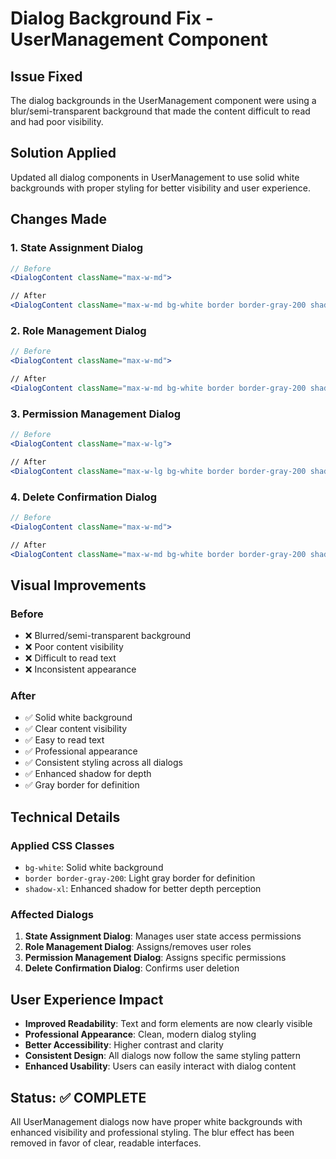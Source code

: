 # Dialog Background Fix - UserManagement Component

## Issue Fixed
The dialog backgrounds in the UserManagement component were using a blur/semi-transparent background that made the content difficult to read and had poor visibility.

## Solution Applied
Updated all dialog components in UserManagement to use solid white backgrounds with proper styling for better visibility and user experience.

## Changes Made

### 1. State Assignment Dialog
```jsx
// Before
<DialogContent className="max-w-md">

// After  
<DialogContent className="max-w-md bg-white border border-gray-200 shadow-xl">
```

### 2. Role Management Dialog
```jsx
// Before
<DialogContent className="max-w-md">

// After
<DialogContent className="max-w-md bg-white border border-gray-200 shadow-xl">
```

### 3. Permission Management Dialog
```jsx
// Before
<DialogContent className="max-w-lg">

// After
<DialogContent className="max-w-lg bg-white border border-gray-200 shadow-xl">
```

### 4. Delete Confirmation Dialog
```jsx
// Before
<DialogContent className="max-w-md">

// After
<DialogContent className="max-w-md bg-white border border-gray-200 shadow-xl">
```

## Visual Improvements

### Before
- ❌ Blurred/semi-transparent background
- ❌ Poor content visibility
- ❌ Difficult to read text
- ❌ Inconsistent appearance

### After
- ✅ Solid white background
- ✅ Clear content visibility  
- ✅ Easy to read text
- ✅ Professional appearance
- ✅ Consistent styling across all dialogs
- ✅ Enhanced shadow for depth
- ✅ Gray border for definition

## Technical Details

### Applied CSS Classes
- `bg-white`: Solid white background
- `border border-gray-200`: Light gray border for definition
- `shadow-xl`: Enhanced shadow for better depth perception

### Affected Dialogs
1. **State Assignment Dialog**: Manages user state access permissions
2. **Role Management Dialog**: Assigns/removes user roles
3. **Permission Management Dialog**: Assigns specific permissions
4. **Delete Confirmation Dialog**: Confirms user deletion

## User Experience Impact

- **Improved Readability**: Text and form elements are now clearly visible
- **Professional Appearance**: Clean, modern dialog styling
- **Better Accessibility**: Higher contrast and clarity
- **Consistent Design**: All dialogs now follow the same styling pattern
- **Enhanced Usability**: Users can easily interact with dialog content

## Status: ✅ COMPLETE

All UserManagement dialogs now have proper white backgrounds with enhanced visibility and professional styling. The blur effect has been removed in favor of clear, readable interfaces.
